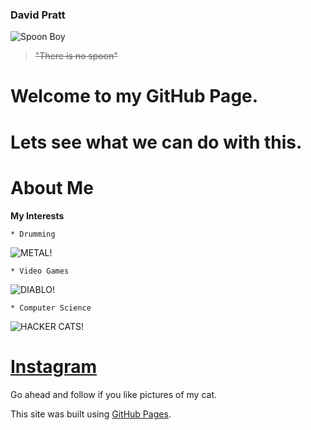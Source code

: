 ### **David Pratt**
![Spoon Boy](https://static.wikia.nocookie.net/matrix/images/6/63/Spoon_boy.png/revision/latest?cb=20110124083000)
> ~~"There is no spoon"~~

# Welcome to my GitHub Page. 

# Lets see what we can do with this.

# About Me
  **My Interests**
  
    * Drumming
![METAL!](https://media.tenor.com/uAsp1Z7YJfgAAAAC/muppet-family-christmas-muppets.gif)
    
    * Video Games
![DIABLO!](https://media.tenor.com/pjLsAVyJPwwAAAAC/diablo-ii-remaster-resurrected.gif)
    
    * Computer Science
![HACKER CATS!](https://media.tenor.com/yQ6QlIyJf-EAAAAC/cats-computer.gif)

  # **[Instagram]([url](https://www.instagram.com/accidentalretox/))**
  Go ahead and follow if you like pictures of my cat.

This site was built using [GitHub Pages](https://pages.github.com/).
